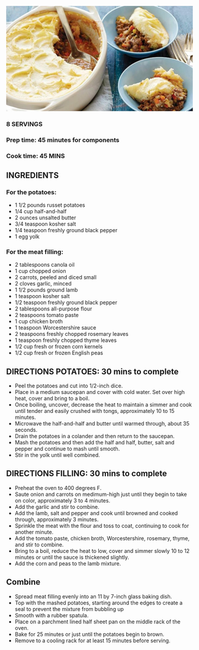 ![](/images/shepards-pie.jpg)

### 8 SERVINGS   
### Prep time: 45 minutes for components
### Cook time: 45 MINS

## INGREDIENTS
### For the potatoes:
- 1 1/2 pounds russet potatoes
- 1/4 cup half-and-half
- 2 ounces unsalted butter
- 3/4 teaspoon kosher salt
- 1/4 teaspoon freshly ground black pepper
- 1 egg yolk

### For the meat filling:
- 2 tablespoons canola oil
- 1 cup chopped onion
- 2 carrots, peeled and diced small
- 2 cloves garlic, minced
- 1 1/2 pounds ground lamb
- 1 teaspoon kosher salt
- 1/2 teaspoon freshly ground black pepper
- 2 tablespoons all-purpose flour
- 2 teaspoons tomato paste
- 1 cup chicken broth
- 1 teaspoon Worcestershire sauce
- 2 teaspoons freshly chopped rosemary leaves
- 1 teaspoon freshly chopped thyme leaves
- 1/2 cup fresh or frozen corn kernels
- 1/2 cup fresh or frozen English peas

## DIRECTIONS POTATOES:  30 mins to complete
- Peel the potatoes and cut into 1/2-inch dice.  
- Place in a medium saucepan and cover with cold water. Set over high heat, cover and bring to a boil.
- Once boiling, uncover, decrease the heat to maintain a simmer and cook until tender and easily crushed with tongs, approximately 10 to 15 minutes.
- Microwave the half-and-half and butter until warmed through, about 35 seconds. 
- Drain the potatoes in a colander and then return to the saucepan.  
- Mash the potatoes and then add the half and half, butter, salt and pepper and continue to mash until smooth.
- Stir in the yolk until well combined.

## DIRECTIONS FILLING:  30 mins to complete
- Preheat the oven to 400 degrees F.
- Saute onion and carrots on medimum-high just until they begin to take on color, approximately 3 to 4 minutes.  
- Add the garlic and stir to combine. 
- Add the lamb, salt and pepper and cook until browned and cooked through, approximately 3 minutes. 
- Sprinkle the meat with the flour and toss to coat, continuing to cook for another minute. 
- Add the tomato paste, chicken broth, Worcestershire, rosemary, thyme, and stir to combine. 
- Bring to a boil, reduce the heat to low, cover and simmer slowly 10 to 12 minutes or until the sauce is thickened slightly.
- Add the corn and peas to the lamb mixture.

## Combine
- Spread meat filling evenly into an 11 by 7-inch glass baking dish.  
- Top with the mashed potatoes, starting around the edges to create a seal to prevent the mixture from bubbling up  
- Smooth with a rubber spatula. 
- Place on a parchment lined half sheet pan on the middle rack of the oven.  
- Bake for 25 minutes or just until the potatoes begin to brown.  
- Remove to a cooling rack for at least 15 minutes before serving.
